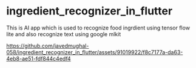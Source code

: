 # ingredient_recognizer_in_flutter
 This is AI app which is used to recognize food ingrdient using tensor flow lite and also recognize text using google mlkit



https://github.com/javedmughal-058/ingredient_recognizer_in_flutter/assets/91019922/f8c7177a-da63-4eb8-ae51-fdf844c4edf4



